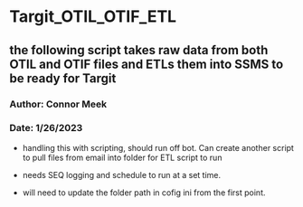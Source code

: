 # Targit_OTIL_OTIF_ETL

## the following script takes raw data from both OTIL and OTIF files and ETLs them into SSMS to be ready for Targit

### Author: Connor Meek
### Date: 1/26/2023


- handling this with scripting, should run off bot.  Can create another script to pull files from email into folder for ETL script to run

- needs SEQ logging and schedule to run at a set time.
- will need to update the folder path in cofig ini from the first point. 
